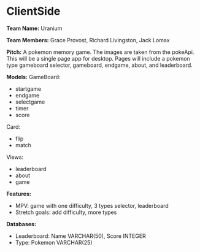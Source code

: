 # ClientSide

**Team Name:** Uranium

**Team Members:** Grace Provost, Richard Livingston, Jack Lomax

**Pitch:** A pokemon memory game. The images are taken from the pokeApi. This will be a single page app for desktop. Pages will include a pokemon type gameboard selector, gameboard, endgame, about, and leaderboard.

**Models:** 
GameBoard:
  - startgame
  - endgame
  - selectgame
  - timer
  - score

Card:
  - flip
  - match

Views:
  - leaderboard
  - about
  - game
  
  **Features:**
  - MPV: game with one difficulty, 3 types selector, leaderboard
  - Stretch goals: add difficulty, more types
  
  **Databases:**
  - Leaderboard: Name VARCHAR(50), Score INTEGER
  - Type: Pokemon VARCHAR(25)


